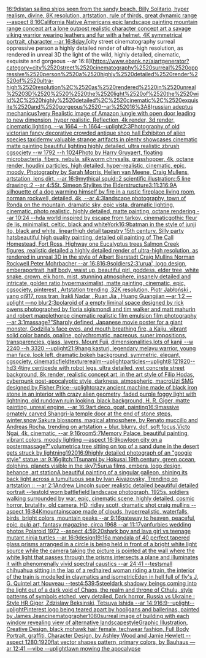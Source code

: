 [16:9](https://www.ebank.nz/aiartgenerator?category=16%3A9)[distan sailing ships seen from the sandy beach, Billy Solitario, hyper realism, divine,  8K resolution, artstation, rule of thirds, great dynamic range --aspect 8:16](https://www.ebank.nz/aiartgenerator?category=distan%2520sailing%2520ships%2520seen%2520from%2520the%2520sandy%2520beach%2C%2520Billy%2520Solitario%2C%2520hyper%2520realism%2C%2520divine%2C%2520%25208K%2520resolution%2C%2520artstation%2C%2520rule%2520of%2520thirds%2C%2520great%2520dynamic%2520range%2520--aspect%25208%3A16)[California Native Americans epic landscape painting mountain range concept art a lone outpost realistic character concept art a savage viking warrior wearing leathers and fur with a helmet, 4K symmetrical portrait, character --ar 16:8](https://www.ebank.nz/aiartgenerator?category=California%2520Native%2520Americans%2520epic%2520landscape%2520painting%2520mountain%2520range%2520concept%2520art%2520a%2520lone%2520outpost%2520realistic%2520character%2520concept%2520art%2520a%2520savage%2520viking%2520warrior%2520wearing%2520leathers%2520and%2520fur%2520with%2520a%2520helmet%2C%25204K%2520symmetrical%2520portrait%2C%2520character%2520--ar%252016%3A8)[day.](https://www.ebank.nz/aiartgenerator?category=day.)[city street cinematography surreal oppressive person a highly detailed render of ultra-high resolution, as rendered in unreal 3D   the light of the wild, highly detailed, cinematic, exquisite and gorgeous --ar 16:8](https://www.ebank.nz/aiartgenerator?category=city%2520street%2520cinematography%2520surreal%2520oppressive%2520person%2520a%2520highly%2520detailed%2520render%2520of%2520ultra-high%2520resolution%2C%2520as%2520rendered%2520in%2520unreal%25203D%2520%2520%2520the%2520light%2520of%2520the%2520wild%2C%2520highly%2520detailed%2C%2520cinematic%2C%2520exquisite%2520and%2520gorgeous%2520--ar%252016%3A8)[russian adeptus mechanicus](https://www.ebank.nz/aiartgenerator?category=russian%2520adeptus%2520mechanicus)[1](https://www.ebank.nz/aiartgenerator?category=1)[very Realistic image of Amazon jungle with open door leading to new dimension, hyper realistic, Reflection, 4k render, 3d render, cinematic lighting. --w 1664 --h 1664](https://www.ebank.nz/aiartgenerator?category=very%2520Realistic%2520image%2520of%2520Amazon%2520jungle%2520with%2520open%2520door%2520leading%2520to%2520new%2520dimension%2C%2520hyper%2520realistic%2C%2520Reflection%2C%25204k%2520render%2C%25203d%2520render%2C%2520cinematic%2520lighting.%2520--w%25201664%2520--h%25201664)[--uplight](https://www.ebank.nz/aiartgenerator?category=--uplight)[2:3](https://www.ebank.nz/aiartgenerator?category=2%3A3)[Photography of old victorian fancy decorative crowded antique shop hall Exhibiton of alien species taxidermy valuable strange artifacts in plenty showcases cinematic matte painting beautiful lighting  highly detailed, ultra realistic zbrush cgsociety --w 1792 --h 1024](https://www.ebank.nz/aiartgenerator?category=Photography%2520of%2520old%2520victorian%2520fancy%2520decorative%2520crowded%2520antique%2520shop%2520hall%2520Exhibiton%2520of%2520alien%2520species%2520taxidermy%2520valuable%2520strange%2520artifacts%2520in%2520plenty%2520showcases%2520cinematic%2520matte%2520painting%2520beautiful%2520lighting%2520%2520highly%2520detailed%2C%2520ultra%2520realistic%2520zbrush%2520cgsociety%2520--w%25201792%2520--h%25201024)[Photo by Harry Gruyaert, floating microbacteria, fibers, nebula, silkworm chrysalis, grasshopper, 4k, octane render, houdini particles, high detailed, hyper-realistic, cinematic, epic, moody, Photography by Sarah Morris, Hellen van Meene, Craig Mullens, artstation, lens dirt, --ar 16:9](https://www.ebank.nz/aiartgenerator?category=Photo%2520by%2520Harry%2520Gruyaert%2C%2520floating%2520microbacteria%2C%2520fibers%2C%2520nebula%2C%2520silkworm%2520chrysalis%2C%2520grasshopper%2C%25204k%2C%2520octane%2520render%2C%2520houdini%2520particles%2C%2520high%2520detailed%2C%2520hyper-realistic%2C%2520cinematic%2C%2520epic%2C%2520moody%2C%2520Photography%2520by%2520Sarah%2520Morris%2C%2520Hellen%2520van%2520Meene%2C%2520Craig%2520Mullens%2C%2520artstation%2C%2520lens%2520dirt%2C%2520--ar%252016%3A9)[mythical squid::2 scientific illustration::5 line drawing::2  --ar 4:5](https://www.ebank.nz/aiartgenerator?category=mythical%2520squid%3A%3A2%2520scientific%2520illustration%3A%3A5%2520line%2520drawing%3A%3A2%2520%2520--ar%25204%3A5)[St. Simeon Stylites the Elder](https://www.ebank.nz/aiartgenerator?category=St.%2520Simeon%2520Stylites%2520the%2520Elder)[structure](https://www.ebank.nz/aiartgenerator?category=structure)[3:1](https://www.ebank.nz/aiartgenerator?category=3%3A1)[1:3](https://www.ebank.nz/aiartgenerator?category=1%3A3)[16:9](https://www.ebank.nz/aiartgenerator?category=16%3A9)[A silhouette of a dog warming himself by fire in a rustic fireplace living room, norman rockwell, detailed, 4k, --ar 4:3](https://www.ebank.nz/aiartgenerator?category=A%2520silhouette%2520of%2520a%2520dog%2520warming%2520himself%2520by%2520fire%2520in%2520a%2520rustic%2520fireplace%2520living%2520room%2C%2520norman%2520rockwell%2C%2520detailed%2C%25204k%2C%2520--ar%25204%3A3)[landscape photography, town of Ronda on the mountain, dramatic sky, epic vista, dramatic lighting, cinematic, photo realistic, highly detailed, matte painting, octane rendering --ar 10:24 --hd](https://www.ebank.nz/aiartgenerator?category=landscape%2520photography%2C%2520town%2520of%2520Ronda%2520on%2520the%2520mountain%2C%2520dramatic%2520sky%2C%2520epic%2520vista%2C%2520dramatic%2520lighting%2C%2520cinematic%2C%2520photo%2520realistic%2C%2520highly%2520detailed%2C%2520matte%2520painting%2C%2520octane%2520rendering%2520--ar%252010%3A24%2520--hd)[a world inspired by escape from tarkov, cinematic](https://www.ebank.nz/aiartgenerator?category=a%2520world%2520inspired%2520by%2520escape%2520from%2520tarkov%2C%2520cinematic)[gothic fleur de lis, minimalist, celtic, black and white](https://www.ebank.nz/aiartgenerator?category=gothic%2520fleur%2520de%2520lis%2C%2520minimalist%2C%2520celtic%2C%2520black%2520and%2520white)[York](https://www.ebank.nz/aiartgenerator?category=York)[16:9](https://www.ebank.nz/aiartgenerator?category=16%3A9)[batman in the style of junji ito, black and white, lineart](https://www.ebank.nz/aiartgenerator?category=batman%2520in%2520the%2520style%2520of%2520junji%2520ito%2C%2520black%2520and%2520white%2C%2520lineart)[high detail tapestry 15th century. Silly party hats](https://www.ebank.nz/aiartgenerator?category=high%2520detail%2520tapestry%252015th%2520century.%2520Silly%2520party%2520hats)[beautiful high quality painting, detailed oil painting of The Call Homestead, Fort Ross, Highway one Eucalyptus trees  Salmon Creek figures, realistic detailed a highly detailed render of ultra-high resolution, as rendered in unreal 3D in the style of Albert Bierstadt Craig Mullins Norman Rockwell Peter Mohrbacher  --ar 16:8](https://www.ebank.nz/aiartgenerator?category=beautiful%2520high%2520quality%2520painting%2C%2520detailed%2520oil%2520painting%2520of%2520The%2520Call%2520Homestead%2C%2520Fort%2520Ross%2C%2520Highway%2520one%2520Eucalyptus%2520trees%2520%2520Salmon%2520Creek%2520figures%2C%2520realistic%2520detailed%2520a%2520highly%2520detailed%2520render%2520of%2520ultra-high%2520resolution%2C%2520as%2520rendered%2520in%2520unreal%25203D%2520in%2520the%2520style%2520of%2520Albert%2520Bierstadt%2520Craig%2520Mullins%2520Norman%2520Rockwell%2520Peter%2520Mohrbacher%2520%2520--ar%252016%3A8)[16:9](https://www.ebank.nz/aiartgenerator?category=16%3A9)[soldiers](https://www.ebank.nz/aiartgenerator?category=soldiers)[2:3](https://www.ebank.nz/aiartgenerator?category=2%3A3)['urua', logo design, embera](https://www.ebank.nz/aiartgenerator?category=%27urua%27%2C%2520logo%2520design%2C%2520embera)[portrait, half body, waist up, beautiful girl, goddess, elder tree, white snake, crown, elk horn,  mist, stunning atmosphere, insanely detailed and intricate, golden ratio,hypermaximalist, matte painting, cinematic, epic, cgsociety, pinterest , Artstation trending ,32K resolution, Piotr Jabłoński , yang qi917, ross tran, Irakli Nadar , Ruan Jia , Huang Guangjian —ar 1:2 —uplight —no blur](https://www.ebank.nz/aiartgenerator?category=portrait%2C%2520half%2520body%2C%2520waist%2520up%2C%2520beautiful%2520girl%2C%2520goddess%2C%2520elder%2520tree%2C%2520white%2520snake%2C%2520crown%2C%2520elk%2520horn%2C%2520%2520mist%2C%2520stunning%2520atmosphere%2C%2520insanely%2520detailed%2520and%2520intricate%2C%2520golden%2520ratio%2Chypermaximalist%2C%2520matte%2520painting%2C%2520cinematic%2C%2520epic%2C%2520cgsociety%2C%2520pinterest%2520%2C%2520Artstation%2520trending%2520%2C32K%2520resolution%2C%2520Piotr%2520Jab%C5%82o%C5%84ski%2520%2C%2520yang%2520qi917%2C%2520ross%2520tran%2C%2520Irakli%2520Nadar%2520%2C%2520Ruan%2520Jia%2520%2C%2520Huang%2520Guangjian%2520%E2%80%94ar%25201%3A2%2520%E2%80%94uplight%2520%E2%80%94no%2520blur)[2:3](https://www.ebank.nz/aiartgenerator?category=2%3A3)[polaroid of a empty liminal space designed by rick owens photographed by floria sigismondi and tim walker  and matt mahurin and robert mapplethorpe cinematic realistic film emulsion film photography --ar 3:1](https://www.ebank.nz/aiartgenerator?category=polaroid%2520of%2520a%2520empty%2520liminal%2520space%2520designed%2520by%2520rick%2520owens%2520photographed%2520by%2520floria%2520sigismondi%2520and%2520tim%2520walker%2520%2520and%2520matt%2520mahurin%2520and%2520robert%2520mapplethorpe%2520cinematic%2520realistic%2520film%2520emulsion%2520film%2520photography%2520--ar%25203%3A1)[massage?"](https://www.ebank.nz/aiartgenerator?category=massage%3F%22)[Sharply defined, Japanese movie poster for a giant monster, Godzilla's face eyes, and mouth breathing fire, a Kaiju,  vibrant solid color bands, opaline, polychromatic, nacreous, super impositions, transparencies, glass, layers, Mount Fuji, dimensionalities,lots of kanji --w 2240 --h 3320 --uplight](https://www.ebank.nz/aiartgenerator?category=Sharply%2520defined%2C%2520Japanese%2520movie%2520poster%2520for%2520a%2520giant%2520monster%2C%2520Godzilla%27s%2520face%2520eyes%2C%2520and%2520mouth%2520breathing%2520fire%2C%2520a%2520Kaiju%2C%2520%2520vibrant%2520solid%2520color%2520bands%2C%2520opaline%2C%2520polychromatic%2C%2520nacreous%2C%2520super%2520impositions%2C%2520transparencies%2C%2520glass%2C%2520layers%2C%2520Mount%2520Fuji%2C%2520dimensionalities%2Clots%2520of%2520kanji%2520--w%25202240%2520--h%25203320%2520--uplight)[21:9](https://www.ebank.nz/aiartgenerator?category=21%3A9)[hang kasturi, legendary melayu warrior, young man face, look left, dramatic,bokeh background, symmetric, elegant, cgsociety, cinematic](https://www.ebank.nz/aiartgenerator?category=hang%2520kasturi%2C%2520legendary%2520melayu%2520warrior%2C%2520young%2520man%2520face%2C%2520look%2520left%2C%2520dramatic%2Cbokeh%2520background%2C%2520symmetric%2C%2520elegant%2C%2520cgsociety%2C%2520cinematic)[field](https://www.ebank.nz/aiartgenerator?category=field)[texture](https://www.ebank.nz/aiartgenerator?category=texture)[realm](https://www.ebank.nz/aiartgenerator?category=realm)[--uplight](https://www.ebank.nz/aiartgenerator?category=--uplight)[particles](https://www.ebank.nz/aiartgenerator?category=particles)[--uplight](https://www.ebank.nz/aiartgenerator?category=--uplight)[8:12](https://www.ebank.nz/aiartgenerator?category=8%3A12)[1920](https://www.ebank.nz/aiartgenerator?category=1920)[--hd](https://www.ebank.nz/aiartgenerator?category=--hd)[3:4](https://www.ebank.nz/aiartgenerator?category=3%3A4)[tiny centipede with robot legs, ultra detailed, wet concrete street background, 8k render, realistic concept art, in the art style of Filip Hodas, cyberpunk post-apocalyptic style, darkness, atmospheric, macro](https://www.ebank.nz/aiartgenerator?category=tiny%2520centipede%2520with%2520robot%2520legs%2C%2520ultra%2520detailed%2C%2520wet%2520concrete%2520street%2520background%2C%25208k%2520render%2C%2520realistic%2520concept%2520art%2C%2520in%2520the%2520art%2520style%2520of%2520Filip%2520Hodas%2C%2520cyberpunk%2520post-apocalyptic%2520style%2C%2520darkness%2C%2520atmospheric%2C%2520macro)[Uzi SMG designed by Fisher Price](https://www.ebank.nz/aiartgenerator?category=Uzi%2520SMG%2520designed%2520by%2520Fisher%2520Price)[--uplight](https://www.ebank.nz/aiartgenerator?category=--uplight)[crazy ancient machine made of black iron stone in an interior with crazy alien geometry, faded purple foggy light with lightning, old rundown ruin looking, black background, H. R. Giger, matte painting, unreal engine, --ar 16:9](https://www.ebank.nz/aiartgenerator?category=crazy%2520ancient%2520machine%2520made%2520of%2520black%2520iron%2520stone%2520in%2520an%2520interior%2520with%2520crazy%2520alien%2520geometry%2C%2520faded%2520purple%2520foggy%2520light%2520with%2520lightning%2C%2520old%2520rundown%2520ruin%2520looking%2C%2520black%2520background%2C%2520H.%2520R.%2520Giger%2C%2520matte%2520painting%2C%2520unreal%2520engine%2C%2520--ar%252016%3A9)[art deco, goat, painting](https://www.ebank.nz/aiartgenerator?category=art%2520deco%2C%2520goat%2C%2520painting)[16:9](https://www.ebank.nz/aiartgenerator?category=16%3A9)[massive ornately carved Shangri-la temple door at the end of stone steps, winter,snow,Sakura blossoms, magical atmosphere, by Renato muccillo and Andreas Rocha, trending on artstation + blur, blurry, dof, soft focus,Victo Ngai, 4k, cinematic, --ar 9:16](https://www.ebank.nz/aiartgenerator?category=massive%2520ornately%2520carved%2520Shangri-la%2520temple%2520door%2520at%2520the%2520end%2520of%2520stone%2520steps%2C%2520winter%2Csnow%2CSakura%2520blossoms%2C%2520magical%2520atmosphere%2C%2520by%2520Renato%2520muccillo%2520and%2520Andreas%2520Rocha%2C%2520trending%2520on%2520artstation%2520%2B%2520blur%2C%2520blurry%2C%2520dof%2C%2520soft%2520focus%2CVicto%2520Ngai%2C%25204k%2C%2520cinematic%2C%2520--ar%25209%3A16)[room](https://www.ebank.nz/aiartgenerator?category=room)[5:7](https://www.ebank.nz/aiartgenerator?category=5%3A7)[Memory Palace, beautiful painting, vibrant colors, moody lighting —aspect 16:9](https://www.ebank.nz/aiartgenerator?category=Memory%2520Palace%2C%2520beautiful%2520painting%2C%2520vibrant%2520colors%2C%2520moody%2520lighting%2520%E2%80%94aspect%252016%3A9)[kowloon city on a poster](https://www.ebank.nz/aiartgenerator?category=kowloon%2520city%2520on%2520a%2520poster)[massage?"](https://www.ebank.nz/aiartgenerator?category=massage%3F%22)[volumetric](https://www.ebank.nz/aiartgenerator?category=volumetric)[a tree sitting on top of a sand dune in the desert gets struck by lightning](https://www.ebank.nz/aiartgenerator?category=a%2520tree%2520sitting%2520on%2520top%2520of%2520a%2520sand%2520dune%2520in%2520the%2520desert%2520gets%2520struck%2520by%2520lightning)[1920](https://www.ebank.nz/aiartgenerator?category=1920)[16:9](https://www.ebank.nz/aiartgenerator?category=16%3A9)[highly detailed photograph of an "googie style" statue :ar 9:16](https://www.ebank.nz/aiartgenerator?category=highly%2520detailed%2520photograph%2520of%2520an%2520%22googie%2520style%22%2520statue%2520%3Aar%25209%3A16)[glitch:1](https://www.ebank.nz/aiartgenerator?category=glitch%3A1)[Tsunami by Hokusai 19th century, green ocean, dolphins, planets visible in the sky](https://www.ebank.nz/aiartgenerator?category=Tsunami%2520by%2520Hokusai%252019th%2520century%2C%2520green%2520ocean%2C%2520dolphins%2C%2520planets%2520visible%2520in%2520the%2520sky)[7:5](https://www.ebank.nz/aiartgenerator?category=7%3A5)[urua films, embera, logo design, behance, art station](https://www.ebank.nz/aiartgenerator?category=urua%2520films%2C%2520embera%2C%2520logo%2520design%2C%2520behance%2C%2520art%2520station)[A beautiful painting of a singular galleon, shining its back light across a tumultuous sea by Ivan Aivazovsky, Trending on artstation :: --ar 2:1](https://www.ebank.nz/aiartgenerator?category=A%2520beautiful%2520painting%2520of%2520a%2520singular%2520galleon%2C%2520shining%2520its%2520back%2520light%2520across%2520a%2520tumultuous%2520sea%2520by%2520Ivan%2520Aivazovsky%2C%2520Trending%2520on%2520artstation%2520%3A%3A%2520--ar%25202%3A1)[Andrew Lincoln super realistic detailed beautiful detailed portrait --test](https://www.ebank.nz/aiartgenerator?category=Andrew%2520Lincoln%2520super%2520realistic%2520detailed%2520beautiful%2520detailed%2520portrait%2520--test)[old worn battlefield landscape photograph, 1925s, soldiers walking surrounded by war, epic, cinematic scene, highly detailed, cosmic horror, brutality, old camera, HD, ridley scott, dramatic shot craig mullins --aspect 16:8](https://www.ebank.nz/aiartgenerator?category=old%2520worn%2520battlefield%2520landscape%2520photograph%2C%25201925s%2C%2520soldiers%2520walking%2520surrounded%2520by%2520war%2C%2520epic%2C%2520cinematic%2520scene%2C%2520highly%2520detailed%2C%2520cosmic%2520horror%2C%2520brutality%2C%2520old%2520camera%2C%2520HD%2C%2520ridley%2520scott%2C%2520dramatic%2520shot%2520craig%2520mullins%2520--aspect%252016%3A8)[4K](https://www.ebank.nz/aiartgenerator?category=4K)[mountainscape made of clouds, hyperrealistic, waterfalls, birds, bright colors, mountain peaks --ar 9:16](https://www.ebank.nz/aiartgenerator?category=mountainscape%2520made%2520of%2520clouds%2C%2520hyperrealistic%2C%2520waterfalls%2C%2520birds%2C%2520bright%2520colors%2C%2520mountain%2520peaks%2520--ar%25209%3A16)[gateway to heaven, peaceful, epic, pulp art, fantasy magazine, circa 1968 --ar 11:17](https://www.ebank.nz/aiartgenerator?category=gateway%2520to%2520heaven%2C%2520peaceful%2C%2520epic%2C%2520pulp%2520art%2C%2520fantasy%2520magazine%2C%2520circa%25201968%2520--ar%252011%3A17)[van](https://www.ebank.nz/aiartgenerator?category=van)[furbies wedding photos Polaroid 1972 --aspect 4:5](https://www.ebank.nz/aiartgenerator?category=furbies%2520wedding%2520photos%2520Polaroid%25201972%2520--aspect%25204%3A5)[9:20](https://www.ebank.nz/aiartgenerator?category=9%3A20)[shark boy and lava girl vs teenage mutant ninja turtles --ar 16:9](https://www.ebank.nz/aiartgenerator?category=shark%2520boy%2520and%2520lava%2520girl%2520vs%2520teenage%2520mutant%2520ninja%2520turtles%2520--ar%252016%3A9)[design](https://www.ebank.nz/aiartgenerator?category=design)[1](https://www.ebank.nz/aiartgenerator?category=1)[9:16](https://www.ebank.nz/aiartgenerator?category=9%3A16)[a mandala of 40 perfect tapered glass prisms arranged in a circle is being held in front of a bright white light source while the camera taking the picture is pointed at the wall where the white light that passes through the prisms intersects a plane and illuminates it with phenomenally vivid spectral caustics --ar 24:41 --test](https://www.ebank.nz/aiartgenerator?category=a%2520mandala%2520of%252040%2520perfect%2520tapered%2520glass%2520prisms%2520arranged%2520in%2520a%2520circle%2520is%2520being%2520held%2520in%2520front%2520of%2520a%2520bright%2520white%2520light%2520source%2520while%2520the%2520camera%2520taking%2520the%2520picture%2520is%2520pointed%2520at%2520the%2520wall%2520where%2520the%2520white%2520light%2520that%2520passes%2520through%2520the%2520prisms%2520intersects%2520a%2520plane%2520and%2520illuminates%2520it%2520with%2520phenomenally%2520vivid%2520spectral%2520caustics%2520--ar%252024%3A41%2520--test)[small chihuahua sitting in the lap of a redhaired woman riding a train, the interior of the train is modelled in claymatics and isometric](https://www.ebank.nz/aiartgenerator?category=small%2520chihuahua%2520sitting%2520in%2520the%2520lap%2520of%2520a%2520redhaired%2520woman%2520riding%2520a%2520train%2C%2520the%2520interior%2520of%2520the%2520train%2520is%2520modelled%2520in%2520claymatics%2520and%2520isometric)[Eden in hell full of fly's J. G. Quintel art Nouveau --test](https://www.ebank.nz/aiartgenerator?category=Eden%2520in%2520hell%2520full%2520of%2520fly%27s%2520J.%2520G.%2520Quintel%2520art%2520Nouveau%2520--test)[4:5](https://www.ebank.nz/aiartgenerator?category=4%3A5)[39:5](https://www.ebank.nz/aiartgenerator?category=39%3A5)[steel](https://www.ebank.nz/aiartgenerator?category=steel)[dark shadowy beings coming into the light out of a dark void of Chaos, the realm and throne of Cthulu, style patterns of symbols etched, very detailed, Dark horror, Russia vs Ukraine : Style HR Giger, Zdzislaw Beksinski, Tetsuya Ishida --ar 14:9](https://www.ebank.nz/aiartgenerator?category=dark%2520shadowy%2520beings%2520coming%2520into%2520the%2520light%2520out%2520of%2520a%2520dark%2520void%2520of%2520Chaos%2C%2520the%2520realm%2520and%2520throne%2520of%2520Cthulu%2C%2520style%2520patterns%2520of%2520symbols%2520etched%2C%2520very%2520detailed%2C%2520Dark%2520horror%2C%2520Russia%2520vs%2520Ukraine%2520%3A%2520Style%2520HR%2520Giger%2C%2520Zdzislaw%2520Beksinski%2C%2520Tetsuya%2520Ishida%2520--ar%252014%3A9)[16:9](https://www.ebank.nz/aiartgenerator?category=16%3A9)[--uplight](https://www.ebank.nz/aiartgenerator?category=--uplight)[--uplight](https://www.ebank.nz/aiartgenerator?category=--uplight)[Pinterest logo being teared apart by hooligans and ballerinas, painted by James Jean](https://www.ebank.nz/aiartgenerator?category=Pinterest%2520logo%2520being%2520teared%2520apart%2520by%2520hooligans%2520and%2520ballerinas%2C%2520painted%2520by%2520James%2520Jean)[cinematographer](https://www.ebank.nz/aiartgenerator?category=cinematographer)[1080](https://www.ebank.nz/aiartgenerator?category=1080)[surreal image of building with each window revealing view of alternative landscape](https://www.ebank.nz/aiartgenerator?category=surreal%2520image%2520of%2520building%2520with%2520each%2520window%2520revealing%2520view%2520of%2520alternative%2520landscape)[style](https://www.ebank.nz/aiartgenerator?category=style)[Graphic Illustration, Creative Design, black mohawk hair female, techwear fashion, Full Body Portrait, graffiti, Character Design, by Ashley Wood and Jamie Hewlett --aspect 1280:1920](https://www.ebank.nz/aiartgenerator?category=Graphic%2520Illustration%2C%2520Creative%2520Design%2C%2520black%2520mohawk%2520hair%2520female%2C%2520techwear%2520fashion%2C%2520Full%2520Body%2520Portrait%2C%2520graffiti%2C%2520Character%2520Design%2C%2520by%2520Ashley%2520Wood%2520and%2520Jamie%2520Hewlett%2520--aspect%25201280%3A1920)[flat vector shapes pattern, primary colors, by Bauhaus —ar 12:41 —vibe --uplight](https://www.ebank.nz/aiartgenerator?category=flat%2520vector%2520shapes%2520pattern%2C%2520primary%2520colors%2C%2520by%2520Bauhaus%2520%E2%80%94ar%252012%3A41%2520%E2%80%94vibe%2520--uplight)[lawn mowing the apocalypse](https://www.ebank.nz/aiartgenerator?category=lawn%2520mowing%2520the%2520apocalypse)